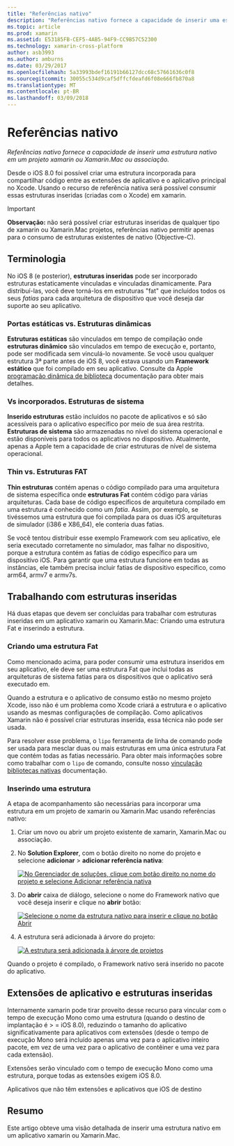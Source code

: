 ```yaml
---
title: "Referências nativo"
description: "Referências nativo fornece a capacidade de inserir uma estrutura nativo em um projeto xamarin ou Xamarin.Mac ou associação."
ms.topic: article
ms.prod: xamarin
ms.assetid: E53185FB-CEF5-4AB5-94F9-CC9B57C52300
ms.technology: xamarin-cross-platform
author: asb3993
ms.author: amburns
ms.date: 03/29/2017
ms.openlocfilehash: 5a33993bdef16191b66127dcc68c57661636c0f8
ms.sourcegitcommit: 30055c534d9caf5dffcfdeafd6f08e666fb870a8
ms.translationtype: MT
ms.contentlocale: pt-BR
ms.lasthandoff: 03/09/2018
---
```

# <a name="native-references"></a>Referências nativo

_Referências nativo fornece a capacidade de inserir uma estrutura nativo em um projeto xamarin ou Xamarin.Mac ou associação._


Desde o iOS 8.0 foi possível criar uma estrutura incorporada para compartilhar código entre as extensões de aplicativo e o aplicativo principal no Xcode. Usando o recurso de referência nativa será possível consumir essas estruturas inseridas (criadas com o Xcode) em xamarin.
 
> [!IMPORTANT]
> **Observação:** não será possível criar estruturas inseridas de qualquer tipo de xamarin ou Xamarin.Mac projetos, referências nativo permitir apenas para o consumo de estruturas existentes de nativo (Objective-C).




<a name="Terminology" />

## <a name="terminology"></a>Terminologia

No iOS 8 (e posterior), **estruturas inseridas** pode ser incorporado estruturas estaticamente vinculadas e vinculadas dinamicamente. Para distribuí-las, você deve torná-los em estruturas "fat" que incluídos todos os seus _fatias_ para cada arquitetura de dispositivo que você deseja dar suporte ao seu aplicativo.

<a name="Static-vs-Dynamic-Frameworks" />

### <a name="static-vs-dynamic-frameworks"></a>Portas estáticas vs. Estruturas dinâmicas

**Estruturas estáticas** são vinculados em tempo de compilação onde **estruturas dinâmico** são vinculados em tempo de execução e, portanto, pode ser modificada sem vinculá-lo novamente. Se você usou qualquer estrutura 3ª parte antes de iOS 8, você estava usando um **Framework estático** que foi compilado em seu aplicativo. Consulte da Apple [programação dinâmica de biblioteca](https://developer.apple.com/library/mac/documentation/DeveloperTools/Conceptual/DynamicLibraries/100-Articles/OverviewOfDynamicLibraries.html#//apple_ref/doc/uid/TP40001873-SW1) documentação para obter mais detalhes.

<a name="Embedded-vs-System-Frameworks" />

### <a name="embedded-vs-system-frameworks"></a>Vs incorporados. Estruturas de sistema

**Inserido estruturas** estão incluídos no pacote de aplicativos e só são acessíveis para o aplicativo específico por meio de sua área restrita. **Estruturas de sistema** são armazenadas no nível do sistema operacional e estão disponíveis para todos os aplicativos no dispositivo. Atualmente, apenas a Apple tem a capacidade de criar estruturas de nível de sistema operacional.

<a name="Thin-vs-Fat-Frameworks" />

### <a name="thin-vs-fat-frameworks"></a>Thin vs. Estruturas FAT

**Thin estruturas** contém apenas o código compilado para uma arquitetura de sistema específica onde **estruturas Fat** contém código para várias arquiteturas. Cada base de código específicos de arquitetura compilado em uma estrutura é conhecido como um _fatia_. Assim, por exemplo, se tivéssemos uma estrutura que foi compilada para os duas iOS arquiteturas de simulador (i386 e X86_64), ele conteria duas fatias.

Se você tentou distribuir esse exemplo Framework com seu aplicativo, ele seria executado corretamente no simulador, mas falhar no dispositivo, porque a estrutura contém as fatias de código específico para um dispositivo iOS. Para garantir que uma estrutura funcione em todas as instâncias, ele também precisa incluir fatias de dispositivo específico, como arm64, armv7 e armv7s.

<a name="Working-with-Embedded-Frameworks" />

## <a name="working-with-embedded-frameworks"></a>Trabalhando com estruturas inseridas

Há duas etapas que devem ser concluídas para trabalhar com estruturas inseridas em um aplicativo xamarin ou Xamarin.Mac: Criando uma estrutura Fat e inserindo a estrutura.

<a name="Overview" />

### <a name="creating-a-fat-framework"></a>Criando uma estrutura Fat

Como mencionado acima, para poder consumir uma estrutura inseridos em seu aplicativo, ele deve ser uma estrutura Fat que inclui todas as arquiteturas de sistema fatias para os dispositivos que o aplicativo será executado em.

Quando a estrutura e o aplicativo de consumo estão no mesmo projeto Xcode, isso não é um problema como Xcode criará a estrutura e o aplicativo usando as mesmas configurações de compilação. Como aplicativos Xamarin não é possível criar estruturas inserida, essa técnica não pode ser usada.

Para resolver esse problema, o `lipo` ferramenta de linha de comando pode ser usada para mesclar duas ou mais estruturas em uma única estrutura Fat que contém todas as fatias necessário. Para obter mais informações sobre como trabalhar com o `lipo` de comando, consulte nosso [vinculação bibliotecas nativas](~/ios/platform/native-interop.md) documentação.

<a name="Embedding-a-Framework" />

### <a name="embedding-a-framework"></a>Inserindo uma estrutura

A etapa de acompanhamento são necessárias para incorporar uma estrutura em um projeto de xamarin ou Xamarin.Mac usando referências nativo:

1. Criar um novo ou abrir um projeto existente de xamarin, Xamarin.Mac ou associação.
2. No **Solution Explorer**, com o botão direito no nome do projeto e selecione **adicionar** > **adicionar referência nativa**: 

    [![](native-references-images/ref01.png "No Gerenciador de soluções, clique com botão direito no nome do projeto e selecione Adicionar referência nativa")](native-references-images/ref01.png#lightbox)
3. Do **abrir** caixa de diálogo, selecione o nome do Framework nativo que você deseja inserir e clique no **abrir** botão: 

    [![](native-references-images/ref02.png "Selecione o nome da estrutura nativo para inserir e clique no botão Abrir")](native-references-images/ref02.png#lightbox)
4. A estrutura será adicionada à árvore do projeto: 

    [![](native-references-images/ref03.png "A estrutura será adicionada à árvore de projetos")](native-references-images/ref03.png#lightbox)

Quando o projeto é compilado, o Framework nativo será inserido no pacote do aplicativo.

<a name="App-Extensions-and-Embedded-Frameworks" />

## <a name="app-extensions-and-embedded-frameworks"></a>Extensões de aplicativo e estruturas inseridas

Internamente xamarin pode tirar proveito desse recurso para vincular com o tempo de execução Mono como uma estrutura (quando o destino de implantação é > = iOS 8.0), reduzindo o tamanho do aplicativo significativamente para aplicativos com extensões (desde o tempo de execução Mono será incluído apenas uma vez para o aplicativo inteiro pacote, em vez de uma vez para o aplicativo de contêiner e uma vez para cada extensão).

Extensões serão vinculado com o tempo de execução Mono como uma estrutura, porque todas as extensões exigem iOS 8.0.

Aplicativos que não têm extensões e aplicativos que iOS de destino 

<a name="Summary" />

## <a name="summary"></a>Resumo

Este artigo obteve uma visão detalhada de inserir uma estrutura nativo em um aplicativo xamarin ou Xamarin.Mac.

